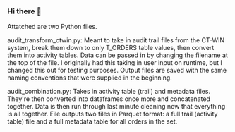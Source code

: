 ### Hi there 👋

<!--
**ryan-holthouse-lilly/ryan-holthouse-lilly** is a ✨ _special_ ✨ repository because its `README.md` (this file) appears on your GitHub profile.
-->

Attatched are two Python files.

audit_transform_ctwin.py:
Meant to take in audit trail files from the CT-WIN system, break them down to only T_ORDERS table values, then convert them into
activity tables. Data can be passed in by changing the filename at the top of the file. I originally had this taking in user 
input on runtime, but I changed this out for testing purposes. Output files are saved with the same naming conventions that
were supplied in the beginning.

audit_combination.py:
Takes in activity table (trail) and metadata files. They're then converted into dataframes once more and concatenated together.
Data is then run through last minute cleaning now that everything is all together. File outputs two files in Parquet format:
a full trail (activity table) file and a full metadata table for all orders in the set.
